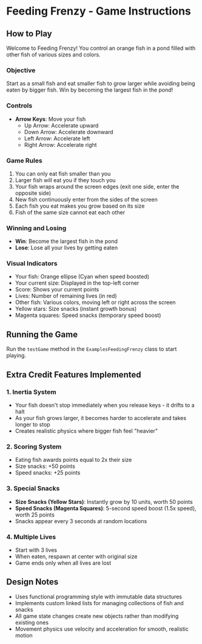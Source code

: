 # Feeding Frenzy - Game Instructions

## How to Play

Welcome to Feeding Frenzy! You control an orange fish in a pond filled with other fish of various sizes and colors.

### Objective
Start as a small fish and eat smaller fish to grow larger while avoiding being eaten by bigger fish. Win by becoming the largest fish in the pond!

### Controls
- **Arrow Keys**: Move your fish
  - Up Arrow: Accelerate upward
  - Down Arrow: Accelerate downward  
  - Left Arrow: Accelerate left
  - Right Arrow: Accelerate right

### Game Rules
1. You can only eat fish smaller than you
2. Larger fish will eat you if they touch you
3. Your fish wraps around the screen edges (exit one side, enter the opposite side)
4. New fish continuously enter from the sides of the screen
5. Each fish you eat makes you grow based on its size
6. Fish of the same size cannot eat each other

### Winning and Losing
- **Win**: Become the largest fish in the pond
- **Lose**: Lose all your lives by getting eaten

### Visual Indicators
- Your fish: Orange ellipse (Cyan when speed boosted)
- Your current size: Displayed in the top-left corner
- Score: Shows your current points
- Lives: Number of remaining lives (in red)
- Other fish: Various colors, moving left or right across the screen
- Yellow stars: Size snacks (instant growth bonus)
- Magenta squares: Speed snacks (temporary speed boost)

## Running the Game
Run the `testGame` method in the `ExamplesFeedingFrenzy` class to start playing.

## Extra Credit Features Implemented

### 1. Inertia System
- Your fish doesn't stop immediately when you release keys - it drifts to a halt
- As your fish grows larger, it becomes harder to accelerate and takes longer to stop
- Creates realistic physics where bigger fish feel "heavier"

### 2. Scoring System
- Eating fish awards points equal to 2x their size
- Size snacks: +50 points
- Speed snacks: +25 points

### 3. Special Snacks
- **Size Snacks (Yellow Stars)**: Instantly grow by 10 units, worth 50 points
- **Speed Snacks (Magenta Squares)**: 5-second speed boost (1.5x speed), worth 25 points
- Snacks appear every 3 seconds at random locations

### 4. Multiple Lives
- Start with 3 lives
- When eaten, respawn at center with original size
- Game ends only when all lives are lost

## Design Notes
- Uses functional programming style with immutable data structures
- Implements custom linked lists for managing collections of fish and snacks
- All game state changes create new objects rather than modifying existing ones
- Movement physics use velocity and acceleration for smooth, realistic motion
